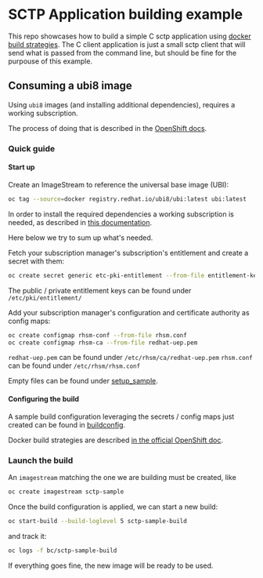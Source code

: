 # SCTP Application building example

This repo showcases how to build a simple C sctp application using [docker build strategies](https://docs.openshift.com/container-platform/4.3/builds/understanding-image-builds.html#builds-strategy-docker-build_understanding-image-builds).
The C client application is just a small sctp client that will send what is passed from the command line, but should be fine for the purpouse of this example.

## Consuming a ubi8 image

Using `ubi8` images (and installing additional dependencies), requires a working subscription.

The process of doing that is described in the [OpenShift docs](https://docs.openshift.com/container-platform/4.3/builds/running-entitled-builds.html).

### Quick guide

#### Start up

Create an ImageStream to reference the universal base image (UBI):

```bash
oc tag --source=docker registry.redhat.io/ubi8/ubi:latest ubi:latest
```

In order to install the required dependencies a working subscription is needed, as described in [this documentation](https://docs.openshift.com/container-platform/4.3/builds/running-entitled-builds.html).

Here below we try to sum up what's needed.

Fetch your subscription manager's subscription's entitlement and create a secret with them:

```bash
oc create secret generic etc-pki-entitlement --from-file entitlement-key.pem --from-file entitlement.pem
```

The public / private entitlement keys can be found under `/etc/pki/entitlement/`

Add your subscription manager's configuration and certificate authority as config maps:

```bash
oc create configmap rhsm-conf --from-file rhsm.conf
oc create configmap rhsm-ca --from-file redhat-uep.pem
```

`redhat-uep.pem` can be found under `/etc/rhsm/ca/redhat-uep.pem`
`rhsm.conf` can be found under `/etc/rhsm/rhsm.conf`

Empty files can be found under [setup_sample](setup_sample).

#### Configuring the build

A sample build configuration leveraging the secrets / config maps just created can be found in [buildconfig](buildconfig/buildconfig.yaml).

Docker build strategies are described [in the official OpenShift doc](https://docs.openshift.com/container-platform/4.3/builds/build-strategies.html#builds-strategy-docker-build_build-strategies).

### Launch the build

An `imagestream` matching the one we are building must be created, like

```bash
oc create imagestream sctp-sample
```

Once the build configuration is applied, we can start a new build:

```bash
oc start-build --build-loglevel 5 sctp-sample-build
```

and track it:

```bash
oc logs -f bc/sctp-sample-build
```

If everything goes fine, the new image will be ready to be used.
